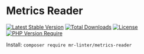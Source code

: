 # Metrics Reader

[![Latest Stable Version](http://poser.pugx.org/mr-linter/metrics-reader/v)](https://packagist.org/packages/mr-linter/metrics-reader) [![Total Downloads](http://poser.pugx.org/mr-linter/metrics-reader/downloads)](https://packagist.org/packages/mr-linter/metrics-reader) [![License](http://poser.pugx.org/mr-linter/metrics-reader/license)](https://packagist.org/packages/mr-linter/metrics-reader) [![PHP Version Require](http://poser.pugx.org/mr-linter/metrics-reader/require/php)](https://packagist.org/packages/mr-linter/metrics-reader)

Install: `composer require mr-linter/metrics-reader`
